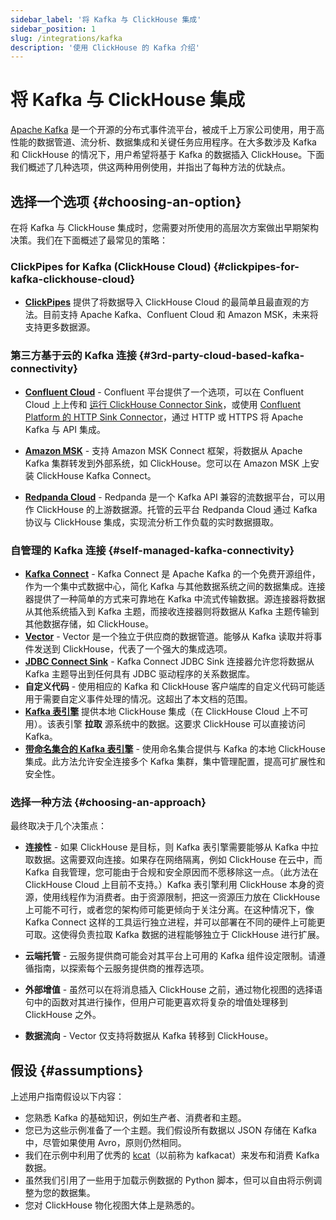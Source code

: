 ```yaml
---
sidebar_label: '将 Kafka 与 ClickHouse 集成'
sidebar_position: 1
slug: /integrations/kafka
description: '使用 ClickHouse 的 Kafka 介绍'
---
```



# 将 Kafka 与 ClickHouse 集成

[Apache Kafka](https://kafka.apache.org/) 是一个开源的分布式事件流平台，被成千上万家公司使用，用于高性能的数据管道、流分析、数据集成和关键任务应用程序。在大多数涉及 Kafka 和 ClickHouse 的情况下，用户希望将基于 Kafka 的数据插入 ClickHouse。下面我们概述了几种选项，供这两种用例使用，并指出了每种方法的优缺点。

## 选择一个选项 {#choosing-an-option}

在将 Kafka 与 ClickHouse 集成时，您需要对所使用的高层次方案做出早期架构决策。我们在下面概述了最常见的策略：

### ClickPipes for Kafka (ClickHouse Cloud) {#clickpipes-for-kafka-clickhouse-cloud}
* [**ClickPipes**](../clickpipes/kafka.md) 提供了将数据导入 ClickHouse Cloud 的最简单且最直观的方法。目前支持 Apache Kafka、Confluent Cloud 和 Amazon MSK，未来将支持更多数据源。

### 第三方基于云的 Kafka 连接 {#3rd-party-cloud-based-kafka-connectivity}
* [**Confluent Cloud**](./confluent/index.md) - Confluent 平台提供了一个选项，可以在 Confluent Cloud 上上传和 [运行 ClickHouse Connector Sink](./confluent/custom-connector.md)，或使用 [Confluent Platform 的 HTTP Sink Connector](./confluent/kafka-connect-http.md)，通过 HTTP 或 HTTPS 将 Apache Kafka 与 API 集成。

* [**Amazon MSK**](./msk/index.md) - 支持 Amazon MSK Connect 框架，将数据从 Apache Kafka 集群转发到外部系统，如 ClickHouse。您可以在 Amazon MSK 上安装 ClickHouse Kafka Connect。

* [**Redpanda Cloud**](https://cloud.redpanda.com/) - Redpanda 是一个 Kafka API 兼容的流数据平台，可以用作 ClickHouse 的上游数据源。托管的云平台 Redpanda Cloud 通过 Kafka 协议与 ClickHouse 集成，实现流分析工作负载的实时数据摄取。

### 自管理的 Kafka 连接 {#self-managed-kafka-connectivity}
* [**Kafka Connect**](./kafka-clickhouse-connect-sink.md) - Kafka Connect 是 Apache Kafka 的一个免费开源组件，作为一个集中式数据中心，简化 Kafka 与其他数据系统之间的数据集成。连接器提供了一种简单的方式来可靠地在 Kafka 中流式传输数据。源连接器将数据从其他系统插入到 Kafka 主题，而接收连接器则将数据从 Kafka 主题传输到其他数据存储，如 ClickHouse。
* [**Vector**](./kafka-vector.md) - Vector 是一个独立于供应商的数据管道。能够从 Kafka 读取并将事件发送到 ClickHouse，代表了一个强大的集成选项。
* [**JDBC Connect Sink**](./kafka-connect-jdbc.md) - Kafka Connect JDBC Sink 连接器允许您将数据从 Kafka 主题导出到任何具有 JDBC 驱动程序的关系数据库。
* **自定义代码** - 使用相应的 Kafka 和 ClickHouse 客户端库的自定义代码可能适用于需要自定义事件处理的情况。这超出了本文档的范围。
* [**Kafka 表引擎**](./kafka-table-engine.md) 提供本地 ClickHouse 集成（在 ClickHouse Cloud 上不可用）。该表引擎 **拉取** 源系统中的数据。这要求 ClickHouse 可以直接访问 Kafka。
* [**带命名集合的 Kafka 表引擎**](./kafka-table-engine-named-collections.md) - 使用命名集合提供与 Kafka 的本地 ClickHouse 集成。此方法允许安全连接多个 Kafka 集群，集中管理配置，提高可扩展性和安全性。

### 选择一种方法 {#choosing-an-approach}
最终取决于几个决策点：

* **连接性** - 如果 ClickHouse 是目标，则 Kafka 表引擎需要能够从 Kafka 中拉取数据。这需要双向连接。如果存在网络隔离，例如 ClickHouse 在云中，而 Kafka 自我管理，您可能由于合规和安全原因而不愿移除这一点。（此方法在 ClickHouse Cloud 上目前不支持。）Kafka 表引擎利用 ClickHouse 本身的资源，使用线程作为消费者。由于资源限制，把这一资源压力放在 ClickHouse 上可能不可行，或者您的架构师可能更倾向于关注分离。在这种情况下，像 Kafka Connect 这样的工具运行独立进程，并可以部署在不同的硬件上可能更可取。这使得负责拉取 Kafka 数据的进程能够独立于 ClickHouse 进行扩展。

* **云端托管** - 云服务提供商可能会对其平台上可用的 Kafka 组件设定限制。请遵循指南，以探索每个云服务提供商的推荐选项。

* **外部增值** - 虽然可以在将消息插入 ClickHouse 之前，通过物化视图的选择语句中的函数对其进行操作，但用户可能更喜欢将复杂的增值处理移到 ClickHouse 之外。

* **数据流向** - Vector 仅支持将数据从 Kafka 转移到 ClickHouse。

## 假设 {#assumptions}

上述用户指南假设以下内容：

* 您熟悉 Kafka 的基础知识，例如生产者、消费者和主题。
* 您已为这些示例准备了一个主题。我们假设所有数据以 JSON 存储在 Kafka 中，尽管如果使用 Avro，原则仍然相同。
* 我们在示例中利用了优秀的 [kcat](https://github.com/edenhill/kcat)（以前称为 kafkacat）来发布和消费 Kafka 数据。
* 虽然我们引用了一些用于加载示例数据的 Python 脚本，但可以自由将示例调整为您的数据集。
* 您对 ClickHouse 物化视图大体上是熟悉的。
